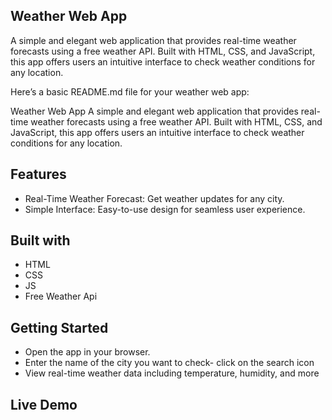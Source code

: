 ## Weather Web App
A simple and elegant web application that provides real-time weather forecasts using a free weather API. Built with HTML, CSS, and JavaScript, this app offers users an intuitive interface to check weather conditions for any location.


Here’s a basic README.md file for your weather web app:

Weather Web App
A simple and elegant web application that provides real-time weather forecasts using a free weather API. Built with HTML, CSS, and JavaScript, this app offers users an intuitive interface to check weather conditions for any location.

## Features
<ul>
    <li>Real-Time Weather Forecast: Get weather updates for any city.</li>
    <li>Simple Interface: Easy-to-use design for seamless user experience.
</li>
</ul>


## Built with
<ul>
    <li>HTML</li>
    <li>CSS</li>
    <li>JS</li>
    <li>Free Weather Api</li>
</ul>

## Getting Started
<ul>
    <li>Open the app in your browser.</li>
    <li>Enter the name of the city you want to check- click on the search icon</li>
    <li>View real-time weather data including temperature, humidity, and more</li>
</ul>

## Live Demo

